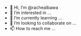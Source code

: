 - 👋 Hi, I’m @rachealbawa
- 👀 I’m interested in ...
- 🌱 I’m currently learning ...
- 💞️ I’m looking to collaborate on ...
- 📫 How to reach me ...

<!---
rachealbawa/rachealbawa is a ✨ special ✨ repository because its `README.md` (this file) appears on your GitHub profile.
You can click the Preview link to take a look at your changes.
--->
